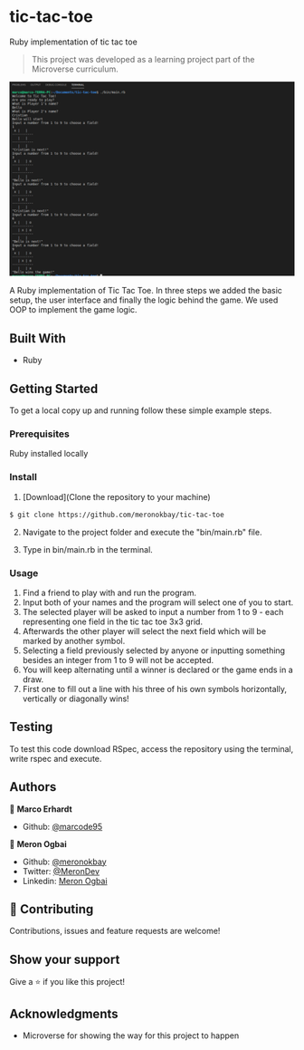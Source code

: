 # tic-tac-toe

Ruby implementation of tic tac toe

> This project was developed as a learning project part of the Microverse curriculum.

![screenshot](screenshot.png)

A Ruby implementation of Tic Tac Toe. In three steps we added the basic setup, the user interface and finally the logic behind the game. We used OOP to implement the game logic.

## Built With

- Ruby

## Getting Started

To get a local copy up and running follow these simple example steps.

### Prerequisites

Ruby installed locally

### Install

1. [Download](Clone the repository to your machine)

```sh
$ git clone https://github.com/meronokbay/tic-tac-toe
```

2. Navigate to the project folder and execute the "bin/main.rb" file.

3. Type in bin/main.rb in the terminal.

### Usage

1. Find a friend to play with and run the program.
2. Input both of your names and the program will select one of you to start.
3. The selected player will be asked to input a number from 1 to 9 - each representing one field in the tic tac toe 3x3 grid.
4. Afterwards the other player will select the next field which will be marked by another symbol.
5. Selecting a field previously selected by anyone or inputting something besides an integer from 1 to 9 will not be accepted.
6. You will keep alternating until a winner is declared or the game ends in a draw.
7. First one to fill out a line with his three of his own symbols horizontally, vertically or diagonally wins!

## Testing

To test this code download RSpec, access the repository using the terminal, write rspec and execute.

## Authors

👤 **Marco Erhardt**

- Github: [@marcode95](https://github.com/marcode95)

👤 **Meron Ogbai**

- Github: [@meronokbay](https://github.com/meronokbay)
- Twitter: [@MeronDev](https://twitter.com/MeronDev)
- Linkedin: [Meron Ogbai](https://linkedin.com/in/meron-ogbai-467414198/)

## 🤝 Contributing

Contributions, issues and feature requests are welcome!

## Show your support

Give a ⭐️ if you like this project!

## Acknowledgments

- Microverse for showing the way for this project to happen

